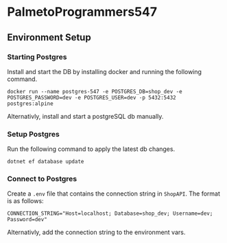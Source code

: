# PalmetoProgrammers547

## Environment Setup
### Starting Postgres
Install and start the DB by installing docker and running the following command.
```
docker run --name postgres-547 -e POSTGRES_DB=shop_dev -e POSTGRES_PASSWORD=dev -e POSTGRES_USER=dev -p 5432:5432 postgres:alpine
```

Alternativly, install and start a postgreSQL db manually.

### Setup Postgres
Run the following command to apply the latest db changes.
```
dotnet ef database update
```

### Connect to Postgres
Create a `.env` file that contains the connection string in `ShopAPI`. The format is as follows:
```
CONNECTION_STRING="Host=localhost; Database=shop_dev; Username=dev; Password=dev"
```

Alternativly, add the connection string to the environment vars.

